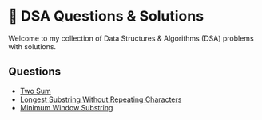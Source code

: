 # 📘 DSA Questions & Solutions

Welcome to my collection of Data Structures & Algorithms (DSA) problems with solutions.

## Questions
- [Two Sum](questions/two-sum.md)
- [Longest Substring Without Repeating Characters](questions/longest-substring.md)
- [Minimum Window Substring](questions/min-window-substring.md)
